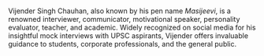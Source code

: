 ﻿---
type: guest
Title: "Vijender Masijeevi"
name: "Vijender Masijeevi"
description: "Associate Professor at Zakin Hussain Delhi College"
location: Delhi, India
website: 
linkedin: https://www.linkedin.com/in/vijendermasijeevi/
facebook: https://www.facebook.com/masijeevi/
twitter: https://x.com/mayurbhagia
instagram: https://www.instagram.com/masijeevi/?hl=en
image: "../../images/guests/masijeevi.jpg"
---
#
Vijender Singh Chauhan, also known by his pen name <em>Masijeevi</em>, is a renowned interviewer, communicator, motivational speaker, personality evaluator, teacher, and academic. Widely recognized on social media for his insightful mock interviews with UPSC aspirants, Vijender offers invaluable guidance to students, corporate professionals, and the general public.